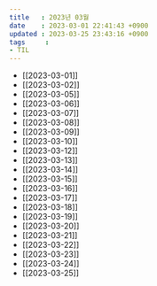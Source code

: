 ```yaml
---
title   : 2023년 03월 
date    : 2023-03-01 22:41:43 +0900
updated : 2023-03-25 23:43:16 +0900
tags     : 
- TIL
---
```

- [[2023-03-01]]
- [[2023-03-02]]
- [[2023-03-05]]
- [[2023-03-06]]
- [[2023-03-07]]
- [[2023-03-08]]
- [[2023-03-09]]
- [[2023-03-10]]
- [[2023-03-12]]
- [[2023-03-13]]
- [[2023-03-14]]
- [[2023-03-15]]
- [[2023-03-16]]
- [[2023-03-17]]
- [[2023-03-18]]
- [[2023-03-19]]
- [[2023-03-20]]
- [[2023-03-21]]
- [[2023-03-22]]
- [[2023-03-23]]
- [[2023-03-24]]
- [[2023-03-25]]
